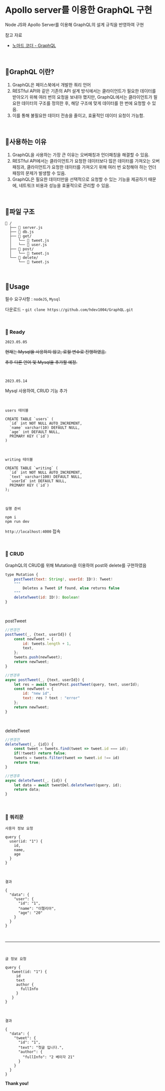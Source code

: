 # Apollo server를 이용한 GraphQL 구현

Node JS와 Apollo Server를 이용해 GraphQL의 설계 규칙을 반영하여 구현

참고 자료

- [노마드 코더 - GraphQL](https://nomadcoders.co/graphql-for-beginners/lobby?gad=1&gclid=Cj0KCQjw0tKiBhC6ARIsAAOXutlzEYvK3TlXjFMtREUjTyLZly1_VgZ4kRKV3Bnp777sjaOikuEk3Y8aAjk8EALw_wcB)

<br>

## 📕GraphQL 이란?

1. GraphQL은 페이스북에서 개발한 쿼리 언어 
2. RESTful API와 같은 기존의 API 설계 방식에서는 클라이언트가 필요한 데이터를 받아오기 위해 여러 번의 요청을 보내야 했지만, GraphQL에서는 클라이언트가 필요한 데이터의 구조를 정의한 후, 해당 구조에 맞게 데이터를 한 번에 요청할 수 있음. 
3. 이를 통해 불필요한 데이터 전송을 줄이고, 효율적인 데이터 요청이 가능함.

<br>

## 📕사용하는 이유
1. GraphQL을 사용하는 가장 큰 이유는 오버패칭과 언더패칭을 해결할 수 있음. 
2. RESTful API에서는 클라이언트가 요청한 데이터보다 많은 데이터를 가져오는 오버패칭과, 클라이언트가 요청한 데이터를 가져오기 위해 여러 번 요청해야 하는 언더패칭의 문제가 발생할 수 있음. 
3. GraphQL은 필요한 데이터만을 선택적으로 요청할 수 있는 기능을 제공하기 때문에, 네트워크 비용과 성능을 효율적으로 관리할 수 있음.


<br>

## 📕파일 구조

```arduino
📂 /
  ├── 📜 server.js
  ├── 📜 db.js
  ├── 📂 get/
  │   └── 📜 tweet.js
  │   └── 📜 user.js
  ├── 📂 post/
  │   └── 📜 tweet.js
  └── 📂 delete/
      └── 📜 tweet.js
```

<br>

## 📕Usage

필수 요구사항 : `nodeJS`, `Mysql`

다운로드 - `git clone https://github.com/hdev1004/GraphQL.git`

<br>

### 📖 Ready

`2023.05.05`

~~현재는 Mysql을 사용하지 않고, 로컬 변수로 진행하였음.~~

~~추후 다른 언어 및 Mysql을 추가할 예정.~~

<br>

`2023.05.14`

Mysql 사용하여, CRUD 기능 추가

<br>

`users 테이블`

```mysql
CREATE TABLE `users` (
  `id` int NOT NULL AUTO_INCREMENT,
  `name` varchar(10) DEFAULT NULL,
  `age` int DEFAULT NULL,
  PRIMARY KEY (`id`)
)
```

<br>

`writing 테이블`
```mysql
CREATE TABLE `writing` (
  `id` int NOT NULL AUTO_INCREMENT,
  `text` varchar(100) DEFAULT NULL,
  `userId` int DEFAULT NULL,
  PRIMARY KEY (`id`)
);
```

<br>


`실행 준비`
```
npm i
npm run dev
```

`http://localhost:4000` 접속 

<br>

### 📖 CRUD

GraphQL의 CRUD를 위해 Mutation을 이용하여 post와 delete를 구현하였음

```javascript
type Mutation {
    postTweet(text: String!, userId: ID!): Tweet!
    """
        Deletes a Tweet if found, else returns false
    """
    deleteTweet(id: ID!): Boolean!
}
```

<br>

postTweet

```javascript
//변경전
postTweet(_, {text, userId}) {
    const newTweet = {
        id: tweets.length + 1,
        text,
    };
    tweets.push(newTweet);
    return newTweet;
}

//변경후
async postTweet(_, {text, userId}) {
    let res = await tweetPost.postTweet(query, text, userId);
    const newTweet = {
        id: "new id",
        text: res ? text : "error"
    };
    return newTweet;
}

```

<br>

deleteTweet

```javascript
//변경전
deleteTweet(_, {id}) {
    const tweet = tweets.find(tweet => tweet.id === id);
    if(!tweet) return false;
    tweets = tweets.filter(tweet => tweet.id !== id)
    return true;
}

//변경후
async deleteTweet(_, {id}) {
    let data = await tweetDel.deleteTweet(query, id);
    return data;
}
```

<br>

### 📖 쿼리문

`사용자 정보 요청`

```
query {
  user(id: "1") {
    id,
    name,
    age
  }
}
```

<br>

`결과`

```
{
  "data": {
    "user": {
      "id": "1",
      "name": "이렐리아",
      "age": "20"
    }
  }
}
```

<br>

---

<br>

`글 정보 요청`

```
query {
   tweet(id: "1") {
     id
     text
     author {
       fullInfo
     }
   }
}
```

<br>

`결과`
```
{
  "data": {
    "tweet": {
      "id": "1",
      "text": "첫글 입니다.",
      "author": {
        "fullInfo": "2 베이각 21"
      }
    }
  }
}
```


<b>Thank you!</b>
